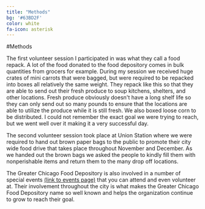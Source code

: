 ```yaml
---
title: "Methods"
bg: '#63BD2F'
color: white
fa-icon: asterisk
---
```


#Methods

The first volunteer session I participated in was what they call a food repack. A lot of the food donated to the food depository comes in bulk quantities from grocers for example. During my session we received huge crates of mini carrots that were bagged, but were required to be repacked into boxes all relatively the same weight. They repack like this so that they are able to send out their fresh produce to soup kitchens, shelters, and other locations. Fresh produce obviously doesn't have a long shelf life so they can only send out so many pounds to ensure that the locations are able to utilize the produce while it is still fresh. We also boxed loose corn to be distributed. I could not remember the exact goal we were trying to reach, but we went well over it making it a very successful day.

The second volunteer session took place at Union Station where we were required to hand out brown paper bags to the public to promote their city wide food drive that takes place throughout November and December. As we handed out the brown bags we asked the people to kindly fill them with nonperishable items and return them to the many drop off locations.

The Greater Chicago Food Depository is also involved in a number of special events [(link to events page)](http://www.chicagosfoodbank.org/site/PageServer?pagename=lb_help_special_events) that you can attend and even volunteer at. Their involvement throughout the city is what makes the Greater Chicago Food Depository name so well known and helps the organization continue to grow to reach their goal.
